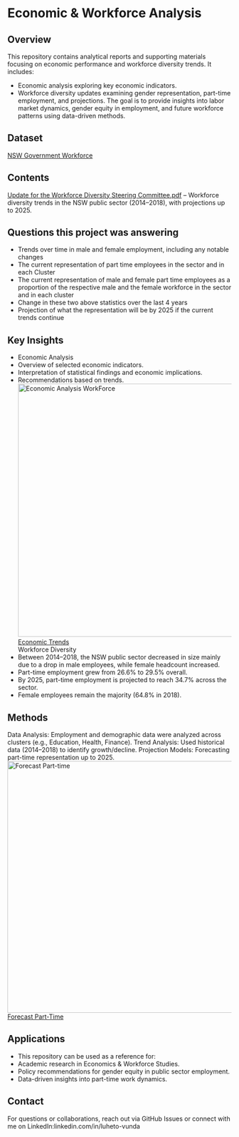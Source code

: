 # Economic & Workforce Analysis
## Overview

This repository contains analytical reports and supporting materials focusing on economic performance and workforce diversity trends.
It includes:
- Economic analysis exploring key economic indicators.
- Workforce diversity updates examining gender representation, part-time employment, and projections.
The goal is to provide insights into labor market dynamics, gender equity in employment, and future workforce patterns using data-driven methods.
## Dataset
<a href="https://github.com/Luheto/Economic-Workforce-Analysis/blob/main/Data%20Analysis%20-%20My%20submission.xlsx">NSW Government Workforce</a>
## Contents
<a href="https://github.com/Luheto/Economic-Workforce-Analysis/blob/main/Update%20for%20the%20Workforce%20Diversity%20Steering%20Committee.pdf">Update for the Workforce Diversity Steering Committee.pdf</a> – Workforce diversity trends in the NSW public sector (2014–2018), with projections up to 2025.

## Questions this project was answering
- Trends over time in male and female employment, including any notable changes
- The current representation of part time employees in the sector and in each Cluster
- The current representation of male and female part time employees as a proportion of the respective male and the female workforce in the sector and in each cluster
- Change in these two above statistics over the last 4 years
- Projection of what the representation will be by 2025 if the current trends continue

## Key Insights
- Economic Analysis
- Overview of selected economic indicators.
- Interpretation of statistical findings and economic implications.
- Recommendations based on trends.
<img width="1153" height="568" alt="Economic Analysis WorkForce" src="https://github.com/user-attachments/assets/32097776-9695-45eb-bbc7-72f34209d997" /> <br>
<a href="https://github.com/Luheto/Economic-Workforce-Analysis/blob/main/Economic%20Analysis%20WorkForce.png">Economic Trends</a></br>
Workforce Diversity
- Between 2014–2018, the NSW public sector decreased in size mainly due to a drop in male employees, while female headcount increased.
- Part-time employment grew from 26.6% to 29.5% overall.
- By 2025, part-time employment is projected to reach 34.7% across the sector.
- Female employees remain the majority (64.8% in 2018).

## Methods
Data Analysis: Employment and demographic data were analyzed across clusters (e.g., Education, Health, Finance).
Trend Analysis: Used historical data (2014–2018) to identify growth/decline.
Projection Models: Forecasting part-time representation up to 2025.
<img width="985" height="565" alt="Forecast Part-time" src="https://github.com/user-attachments/assets/6e67559d-385f-4ebe-aed5-5017acd5383c" /> <br>
<a href="https://github.com/Luheto/Economic-Workforce-Analysis/blob/main/Forecast%20Part-time.png">Forecast Part-Time</a></br>

## Applications
- This repository can be used as a reference for:
- Academic research in Economics & Workforce Studies.
- Policy recommendations for gender equity in public sector employment.
- Data-driven insights into part-time work dynamics.

## Contact
For questions or collaborations, reach out via GitHub Issues
 or connect with me on LinkedIn:linkedin.com/in/luheto-vunda

